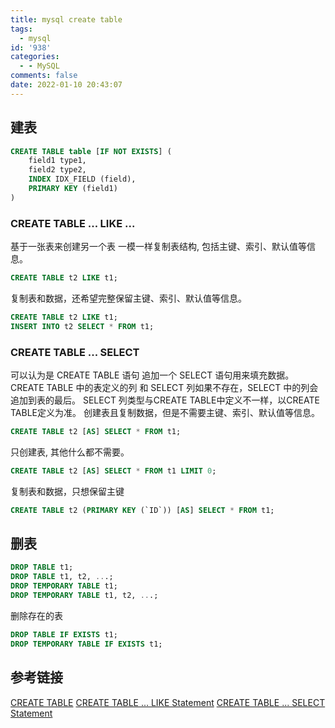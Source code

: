 ```yaml
---
title: mysql create table
tags:
  - mysql
id: '938'
categories:
  - - MySQL
comments: false
date: 2022-01-10 20:43:07
---
```


## 建表

```SQL
CREATE TABLE table [IF NOT EXISTS] (
    field1 type1, 
    field2 type2,
    INDEX IDX_FIELD (field),
    PRIMARY KEY (field1)
)
```

### CREATE TABLE ... LIKE ...

基于一张表来创建另一个表 一模一样复制表结构, 包括主键、索引、默认值等信息。

```SQL
CREATE TABLE t2 LIKE t1;
```

复制表和数据，还希望完整保留主键、索引、默认值等信息。

```SQL
CREATE TABLE t2 LIKE t1;
INSERT INTO t2 SELECT * FROM t1;
```

### CREATE TABLE ... SELECT

可以认为是 CREATE TABLE 语句 追加一个 SELECT 语句用来填充数据。 CREATE TABLE 中的表定义的列 和 SELECT 列如果不存在，SELECT 中的列会追加到表的最后。 SELECT 列类型与CREATE TABLE中定义不一样，以CREATE TABLE定义为准。 创建表且复制数据，但是不需要主键、索引、默认值等信息。

```SQL
CREATE TABLE t2 [AS] SELECT * FROM t1;
```

只创建表, 其他什么都不需要。

```SQL
CREATE TABLE t2 [AS] SELECT * FROM t1 LIMIT 0;
```

复制表和数据，只想保留主键

```SQL
CREATE TABLE t2 (PRIMARY KEY (`ID`)) [AS] SELECT * FROM t1;
```

## 删表

```SQL
DROP TABLE t1;
DROP TABLE t1, t2, ...;
DROP TEMPORARY TABLE t1;
DROP TEMPORARY TABLE t1, t2, ...;
```

删除存在的表

```SQL
DROP TABLE IF EXISTS t1;
DROP TEMPORARY TABLE IF EXISTS t1;
```

## 参考链接

[CREATE TABLE](https://dev.mysql.com/doc/refman/8.0/en/create-table.html) [CREATE TABLE ... LIKE Statement](https://dev.mysql.com/doc/refman/8.0/en/create-table-like.html) [CREATE TABLE ... SELECT Statement](https://dev.mysql.com/doc/refman/8.0/en/create-table-select.html)